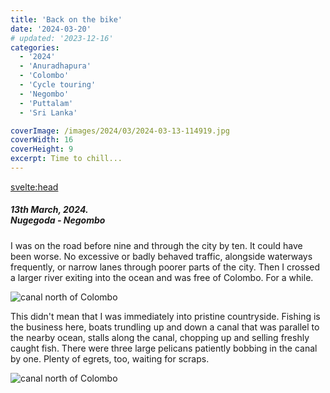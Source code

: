 ```yaml
---
title: 'Back on the bike'
date: '2024-03-20'
# updated: '2023-12-16'
categories:
  - '2024'
  - 'Anuradhapura'
  - 'Colombo'
  - 'Cycle touring'
  - 'Negombo'
  - 'Puttalam'
  - 'Sri Lanka'

coverImage: /images/2024/03/2024-03-13-114919.jpg
coverWidth: 16
coverHeight: 9
excerpt: Time to chill...
---
```


<script>
	import Callout from '$lib/components/Callout.svelte'
  import Img from '$lib/components/Img.svelte'
</script>

<svelte:head>

<title>2024 Sri Lanka</title>
</svelte:head>

<section class="card">
<h5>
  	13th March, 2024.<br/>
  	Nugegoda - Negombo
</h5>

<p>I was on the road before nine and through the city by ten. It could have been worse. No excessive or badly behaved traffic, alongside waterways frequently, or narrow lanes through poorer parts of the city. Then I crossed a larger river exiting into the ocean and was free of Colombo. For a while.</p>

<Img
  src="/images/2024/03/2024-03-13-100115.jpg"
  alt="canal north of Colombo"
  caption="Not quite Venice of the Orient"
/>

<p>This didn't mean that I was immediately into pristine countryside. Fishing is the business here, boats trundling up and down a canal that was parallel to the nearby ocean, stalls along the canal, chopping up and selling freshly caught fish. There were three large pelicans patiently bobbing in the canal by one. Plenty of egrets, too, waiting for scraps.</p>

<Img
  src="/images/2024/03/2024-03-13-100331.jpg"
  alt="canal north of Colombo"
  caption="Not quite Venice of the Orient"
/>

</section>
